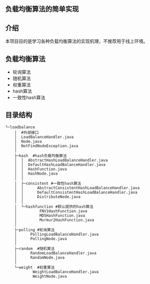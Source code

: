 负载均衡算法的简单实现
----------------------

## 介绍
本项目目的是学习各种负载均衡算法的实现机理，不推荐用于线上环境。   

## 负载均衡算法

+ 轮询算法  
+ 随机算法  
+ 权重算法  
+ hash算法  
+ 一致性hash算法  

## 目录结构
```text
└─loadbalance
    |  #外部接口
    │  LoadBalanceHandler.java
    │  Node.java
    │  NotFindNodeException.java
    │
    ├─hash  #hash负载均衡算法
    │  │  AbstractHashLoadBalanceHandler.java
    │  │  DefaultHashLoadBalanceHandler.java
    │  │  HashFunction.java
    │  │  HashNode.java
    │  │
    │  ├─consistent #一致性hash算法
    │  │      AbstractConsistentHashLoadBalanceHandler.java
    │  │      DefaultConsistentHashLoadBalanceHandler.java
    │  │      DistributeNode.java
    │  │
    │  └─hashfunction #默认提供的hash算法
    │          FNV1HashFunction.java
    │          MD5HashFunction.java
    │          Murmur2HashFunction.java
    │
    ├─polling #轮询算法
    │      PollingLoadBalanceHandler.java
    │      PollingNode.java
    │
    ├─random  #随机算法
    │      RandomLoadBalanceHandler.java
    │      RandomNode.java
    │
    └─weight  #权重算法
            WeightLoadBalanceHandler.java
            WeightNode.java
```